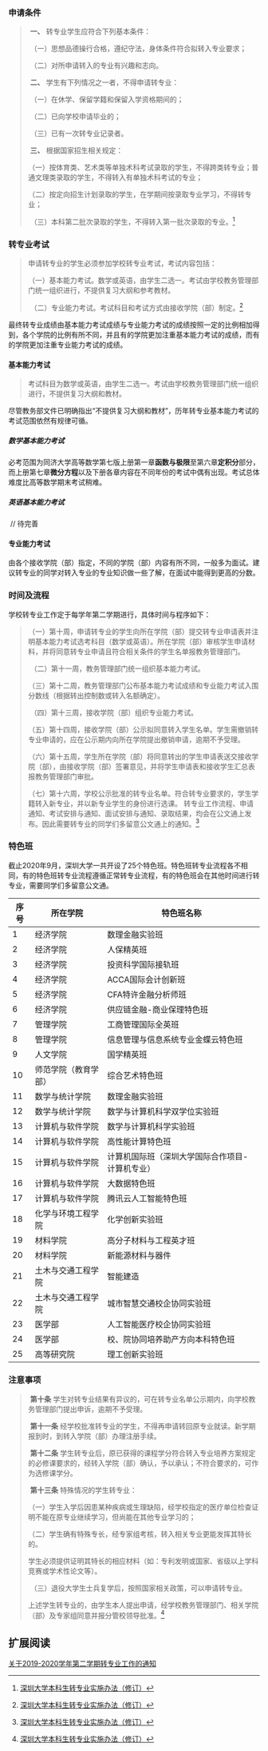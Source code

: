 ### 申请条件
>​	**一、** 转专业学生应符合下列基本条件：
>
>​	（一）思想品德操行合格，遵纪守法，身体条件符合拟转入专业要求；
>
>​	（二）对所申请转入的专业有兴趣和志向。
>
>​	**二、** 学生有下列情况之一者，不得申请转专业：
>
>​	（一）在休学、保留学籍和保留入学资格期间的；
>
>​	（二）已向学校申请毕业的；
>
>​	（三）已有一次转专业记录者。
>
>​	**三、** 根据国家招生相关规定：
>
>​	（一）按体育类、艺术类等单独术科考试录取的学生，不得跨类转专业；普通文理类录取的学生，不得转入有单独术科考试的专业；
>
>​	（二）按定向招生计划录取的学生，在学期间按录取专业学习，不得转专业；
>
>​	（三）本科第二批次录取的学生，不得转入第一批次录取的专业。[^1]

### 转专业考试
> 申请转专业的学生必须参加学校转专业考试，考试内容包括：
>
>​	（一）基本能力考试。数学或英语，由学生二选一。考试由学校教务管理部门统一组织进行，不提供复习大纲和参考教材。
>
>​	（二）专业能力考试。考试科目和考试方式由接收学院（部）制定。[^1]

最终转专业成绩由基本能力考试成绩与专业能力考试的成绩按照一定的比例相加得到，各个学院的比例有所不同，并且有的学院更加注重基本能力考试的成绩，而有的学院更加注重专业能力考试的成绩。
#### 基本能力考试
> 考试科目为数学或英语，由学生二选一。考试由学校教务管理部门统一组织进行，不提供复习大纲和教材。

尽管教务部文件已明确指出“不提供复习大纲和教材”，历年转专业基本能力考试的考试范围依然有规律可循。

##### 	数学基本能力考试

​	必考范围为同济大学高等数学第七版上册第一章**函数与极限**至第六章**定积分**部分，而上册第七章**微分方程**以及下册各章内容在不同年份的考试中偶有出现。考试总体难度比高等数学期末考试稍难。

##### 	英语基本能力考试
​	// 待完善

#### 专业能力考试
由各个接收学院（部）指定，不同的学院（部）内容有所不同，一般多为面试。建议转专业的同学对转入专业的专业知识做一些了解，在面试中能得到更高的分数。

### 时间及流程
学校转专业工作定于每学年第二学期进行，具体时间与程序如下：
>​	（一）第十周，申请转专业的学生向所在学院（部）提交转专业申请表并注明基本能力考试选考科目（数学或英语）。所在学院（部）审核学生申请材料，并将同意转专业申请且符合相关条件的学生名单报教务管理部门。
>
>​	（二）第十一周，教务管理部门统一组织基本能力考试。
>
>​	（三）第十二周，教务管理部门公布基本能力考试成绩和专业能力考试入围分数线（根据转出控制数或转入名额确定）。
>
>​	（四）第十三周，接收学院（部）组织专业能力考试。
>
>​	（五）第十四周，接收学院（部）公示拟同意转入学生名单。学生需撤销转专业申请的，应在公示期内向所在学院提出撤销申请，逾期不予受理。
>
>​	（六）第十五周，学生所在学院（部）将同意转出的学生申请表送交接收学院（部），由接收学院（部）签署意见，并将学生申请表和接收学生汇总表报教务管理部门审批。
>
>​	（七）第十六周，学校公示批准的转专业名单。符合转专业要求的，学生学籍转入新专业，并以新专业学生的身份进行选课。
转专业工作流程、申请通知、考试安排与通知、面试安排与通知、录取结果，均会在公文通上发布。因此需要转专业的同学们多留意公文通上的通知。[^1]

### 特色班

截止2020年9月，深圳大学一共开设了25个特色班。特色班转专业流程各不相同，有的特色班转专业流程遵循正常转专业流程，有的特色班会在其他时间进行转专业，需要同学们多留意公文通。

| **序号** | **所在学院**         | **特色班名称**                                  |
| -------- | -------------------- | ----------------------------------------------- |
| 1        | 经济学院             | 数理金融实验班                                  |
| 2        | 经济学院             | 人保精英班                                      |
| 3        | 经济学院             | 投资科学国际接轨班                              |
| 4        | 经济学院             | ACCA国际会计创新班                              |
| 5        | 经济学院             | CFA特许金融分析师班                             |
| 6        | 经济学院             | 供应链金融-商业保理特色班                       |
| 7        | 管理学院             | 工商管理国际全英班                              |
| 8        | 管理学院             | 信息管理与信息系统专业金蝶云特色班              |
| 9        | 人文学院             | 国学精英班                                      |
| 10       | 师范学院（教育学部） | 综合艺术特色班                                  |
| 11       | 数学与统计学院       | 数理金融实验班                                  |
| 12       | 数学与统计学院       | 数学与计算机科学双学位实验班                    |
| 13       | 计算机与软件学院     | 数学与计算机科学实验班                          |
| 14       | 计算机与软件学院     | 高性能计算特色班                                |
| 15       | 计算机与软件学院     | 计算机国际班（深圳大学国际合作项目-计算机专业） |
| 16       | 计算机与软件学院     | 大数据特色班                                    |
| 17       | 计算机与软件学院     | 腾讯云人工智能特色班                            |
| 18       | 化学与环境工程学院   | 化学创新实验班                                  |
| 19       | 材料学院             | 高分子材料与工程英才班                          |
| 20       | 材料学院             | 新能源材料与器件                                |
| 21       | 土木与交通工程学院   | 智能建造                                        |
| 22       | 土木与交通工程学院   | 城市智慧交通校企协同实验班                      |
| 23       | 医学部               | 人工智能医疗校企协同实验班                      |
| 24       | 医学部               | 校、院协同培养助产方向本科特色班                |
| 25       | 高等研究院           | 理工创新实验班                                  |

### 注意事项
>​	**第十条** 学生对转专业结果有异议的，可在转专业名单公示期内，向学校教务管理部门提出申诉，逾期不予受理。
>
>​	**第十一条** 经学校批准转专业的学生，不得再申请转回原专业就读。新学期报到时，到转入学院（部）办理注册手续。
>
>​	**第十二条** 学生转专业后，原已获得的课程学分符合转入专业培养方案规定的必修课要求的，经转入学院（部）确认，予以承认；不符合要求的，可作为选修课学分。
>
>​	**第十三条** 特殊情况的学生转专业：
>
>​	（一）学生入学后因患某种疾病或生理缺陷，经学校指定的医疗单位检查证明不能在原专业继续学习，但尚能在其他专业学习的；
>
>​	（二）学生确有特殊专长，经专家组考核，转入相关专业更能发挥其特长的。
>
>​	学生必须提供证明其特长的相应材料（如：专利发明或国家、省级以上学科竞赛或学术性论文等）。
>
>​	（三）退役大学生士兵复学后，按照国家相关政策，可以申请转专业。
>
>​	上述学生转专业的，由学生本人提出申请，经学校教务管理部门、相关学院（部）及专家组同意并报分管校领导批准。[^1]

## 扩展阅读
[关于2019-2020学年第二学期转专业工作的通知](https://www1.szu.edu.cn/board/view.asp?id=417438)

[^1]: [深圳大学本科生转专业实施办法（修订）](https://jwb.szu.edu.cn/info/1092/1367.htm)
